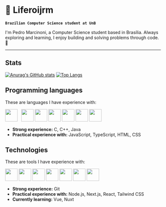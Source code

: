# 🌌 Liferoijrm

**`Brazilian Computer Science student at UnB`**

I'm Pedro Marcinoni, a Computer Science student based in Brasília. Always exploring and learning, I enjoy building and solving problems through code. 🚀

---

## Stats

[![Anurag's GitHub stats](https://github-readme-stats.vercel.app/api?username=Liferoijrm)](https://github.com/anuraghazra/github-readme-stats)
[![Top Langs](https://github-readme-stats.vercel.app/api/top-langs/?username=Liferoijrm&layout=donut)](https://github.com/anuraghazra/github-readme-stats)

## Programming languages 

These are languages I have experience with:

<p>
          <img src="https://cdn.jsdelivr.net/gh/devicons/devicon@latest/icons/c/c-original.svg" width="40"/>
          &nbsp;
          <img src="https://cdn.jsdelivr.net/gh/devicons/devicon@latest/icons/cplusplus/cplusplus-original.svg" width="40"/>
          <img src="https://cdn.jsdelivr.net/gh/devicons/devicon@latest/icons/java/java-original-wordmark.svg" width="40"/>
          <img src="https://cdn.jsdelivr.net/gh/devicons/devicon@latest/icons/html5/html5-original.svg" width="40"/>
          <img src="https://cdn.jsdelivr.net/gh/devicons/devicon@latest/icons/css3/css3-original.svg" width="40"/>
          <img src="https://cdn.jsdelivr.net/gh/devicons/devicon@latest/icons/javascript/javascript-original.svg" width="40"/>
          <img src="https://cdn.jsdelivr.net/gh/devicons/devicon@latest/icons/typescript/typescript-original.svg" width="40"/>
</p>

- **Strong experience:** C, C++, Java  
- **Practical experience with:** JavaScript, TypeScript, HTML, CSS

## Technologies

These are tools I have experience with:

<p>
          <img src="https://cdn.jsdelivr.net/gh/devicons/devicon@latest/icons/git/git-original.svg" width="40"/>
          <img src="https://cdn.jsdelivr.net/gh/devicons/devicon@latest/icons/nodejs/nodejs-original-wordmark.svg" width="40"/>
          <img src="https://cdn.jsdelivr.net/gh/devicons/devicon@latest/icons/nextjs/nextjs-original.svg" width="40"/>
          <img src="https://cdn.jsdelivr.net/gh/devicons/devicon@latest/icons/react/react-original.svg" width="40"/>
          <img src="https://cdn.jsdelivr.net/gh/devicons/devicon@latest/icons/tailwindcss/tailwindcss-original.svg" width="40"/>
          <img src="https://cdn.jsdelivr.net/gh/devicons/devicon@latest/icons/vuejs/vuejs-original.svg" width="40"/>
          <img src="https://cdn.jsdelivr.net/gh/devicons/devicon@latest/icons/nuxt/nuxt-original.svg" width="40"/>
</p>

- **Strong experience:** Git
- **Practical experience with:** Node.js, Next.js, React, Tailwind CSS  
- **Currently learning:** Vue, Nuxt
          
          
          
          
